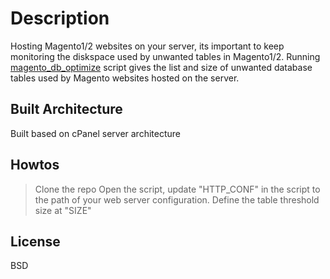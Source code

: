 # Description
Hosting Magento1/2 websites on your server, its important to keep monitoring the diskspace used by unwanted tables in Magento1/2.
Running [magento_db_optimize](https://github.com/hokkolo/magento_db_optimize) script gives the list and size of unwanted database tables used by Magento websites hosted on the server.

## Built Architecture
Built based on cPanel server architecture

## Howtos
> Clone the repo
> Open the script, update "HTTP_CONF" in the script to the path of your web server configuration.
> Define the table threshold size at "SIZE"

## License
BSD
